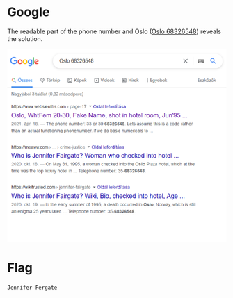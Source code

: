 # Google

The readable part of the phone number and Oslo ([Oslo 68326548](https://www.google.com/search?q=Oslo+68326548)) reveals the solution.

![](screenshots/1.png)

# Flag
`Jennifer Fergate`